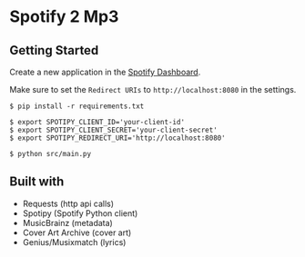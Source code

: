 # Spotify 2 Mp3

## Getting Started

Create a new application in the [Spotify Dashboard](https://developer.spotify.com/dashboard/applications).

Make sure to set the `Redirect URIs` to `http://localhost:8080` in the settings.

```shell
$ pip install -r requirements.txt

$ export SPOTIPY_CLIENT_ID='your-client-id'
$ export SPOTIPY_CLIENT_SECRET='your-client-secret' 
$ export SPOTIPY_REDIRECT_URI='http://localhost:8080'

$ python src/main.py
```

## Built with

- Requests (http api calls)
- Spotipy (Spotify Python client)
- MusicBrainz (metadata)
- Cover Art Archive (cover art)
- Genius/Musixmatch (lyrics)
